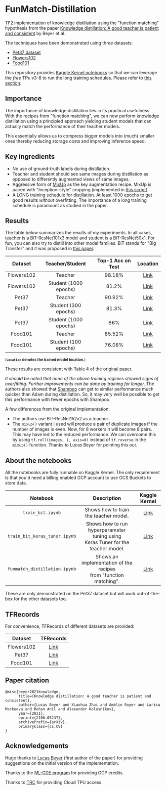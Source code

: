 # FunMatch-Distillation
TF2 implementation of knowledge distillation using the "function matching" hypothesis from the paper [Knowledge distillation:
A good teacher is patient and consistent](https://arxiv.org/abs/2106.05237) by Beyer et al.

The techniques have been demonstrated using three datasets:
* [Pet37 dataset](http://www.robots.ox.ac.uk/~vgg/data/pets/)
* [Flowers102](https://www.robots.ox.ac.uk/~vgg/data/flowers/102/)
* [Food101](https://www.vision.ee.ethz.ch/datasets_extra/food-101/)

This repository provides [Kaggle Kernel notebooks](https://www.kaggle.com/kernels) so that we can leverage the _free_ TPu v3-8 to run
the long training schedules. Please refer to [this section](https://github.com/sayakpaul/FunMatch-Distillation#about-the-notebooks).

## Importance 

The importance of knowledge distillation lies in its practical usefulness. With the recipes from
"function matching", we  can now perform knowledge distillation using a principled approach
yielding student models that can actually match the performance of their teacher models. 

This essentially allows us to compress bigger models into (much) smaller ones thereby reducing 
storage costs and improving inference speed. 

## Key ingredients

* No use of ground-truth labels during distillation.
* Teacher and student should see same images during distillation as opposed to differently
  augmented views of same images.
* Aggressive form of [MixUp](https://arxiv.org/abs/1710.09412) as the key augmentation recipe. MixUp
  is paired with "Inception-style" cropping (implemented in [this script](https://github.com/sayakpaul/FunMatch-Distillation/blob/main/crop_resize.py)).
* A LONG training schedule for distillation. At least 1000 epochs to get good results _without_
  overfitting. The importance of a long training schedule is paramount as studied in the paper.
  
## Results

The table below summarizes the results of my experiments. In all cases, teacher is a BiT-ResNet101x3
model and student is a BiT-ResNet50x1. For fun, you can also try to distill into other model
families. BiT stands for "Big Transfer" and it was proposed in [this paper](https://arxiv.org/abs/1912.11370). 

|   Dataset  	|    Teacher/Student    	| Top-1 Acc on Test 	| Location 	|
|:----------:	|:---------------------:	|:-----------------:	|:--------:	|
| Flowers102 	|        Teacher        	|       98.18%      	|   [Link](https://bit.ly/2TER9tr)   	|
| Flowers102 	| Student (1000 epochs) 	|       81.2%       	|   [Link](https://git.io/JBO3Y)   	|
|    Pet37   	|        Teacher        	|       90.92%      	|   [Link](https://t.ly/hAKc)   	|
|    Pet37   	|  Student (300 epochs) 	|       81.3%       	|   [Link](https://git.io/JBO3i)   	|
|    Pet37   	| Student (1000 epochs) 	|        86%        	|   [Link](https://git.io/JBOsv)   	|
|   Food101  	|        Teacher        	|       85.52%      	|   [Link](https://bit.ly/3i7m9M0)   	|
|   Food101  	|  Student (100 epochs) 	|       76.06%        	|   [Link](https://git.io/JB3Xa)   	|

<sup>(**`Location` denotes the trained model location.**)</sup>

These results are consistent with Table 4 of the [original paper](https://arxiv.org/abs/2106.05237). 

_It should be noted that none of the above training regimes showed signs of overfitting. Further
improvements can be done by training for longer._ The authors also showed that [Shampoo](https://github.com/google-research/google-research/tree/master/scalable_shampoo) can get to similar performance much quicker than Adam
during distillation. So, it may very well be possible to get this performance with fewer epochs
with Shampoo. 

A few differences from the original implementation:

* The authors use BiT-ResNet152x2 as a teacher. 
* The `mixup()` variant I used will produce a pair of duplicate images
  if the number of images is even. Now, for 8 workers it will become 8 pairs. 
  This may have led to the reduced performance. We can overcome this by using `tf.roll(images, 1, axis=0)` 
  instead of `tf.reverse` in the `mixup()` function. Thanks to Lucas Beyer for pointing this out.

## About the notebooks

All the notebooks are fully runnable on Kaggle Kernel. The only requirement is that you'd
need a billing enabled GCP account to use GCS Buckets to store data. 

|           Notebook          	|                                    Description                                   	| Kaggle Kernel 	|
|:---------------------------:	|:--------------------------------------------------------------------------------:	|:-------------:	|
|       `train_bit.ipynb`       	|                       Shows how to train the teacher model.                      	|      [Link](https://www.kaggle.com/spsayakpaul/train-bit)     	|
| `train_bit_keras_tuner.ipynb` 	| Shows how to run hyperparameter tuning using<br>Keras Tuner for the teacher model. 	|      [Link](https://www.kaggle.com/spsayakpaul/train-bit-keras-tuner)     	|
| `funmatch_distillation.ipynb` 	|         Shows an implementation of the recipes<br>from "function matching".         	|      [Link](https://www.kaggle.com/spsayakpaul/funmatch-distillation)     	|

These are only demonstrated on the Pet37 dataset but will work out-of-the-box for the other
datasets too. 

## TFRecords

For convenience, TFRecords of different datasets are provided:

|   Dataset  	| TFRecords 	|
|:----------:	|:---------:	|
| Flowers102 	|    [Link](https://git.io/JBOlw)   	|
|    Pet37   	|    [Link](https://git.io/JBOWr)   	|
|   Food101  	|    [Link](https://bit.ly/3iU0ZAq)   	|

## Paper citation

```
@misc{beyer2021knowledge,
      title={Knowledge distillation: A good teacher is patient and consistent}, 
      author={Lucas Beyer and Xiaohua Zhai and Amélie Royer and Larisa Markeeva and Rohan Anil and Alexander Kolesnikov},
      year={2021},
      eprint={2106.05237},
      archivePrefix={arXiv},
      primaryClass={cs.CV}
}
```

## Acknowledgements

Huge thanks to [Lucas Beyer](https://scholar.google.com/citations?user=p2gwhK4AAAAJ&hl=en) 
(first author of the paper) for providing suggestions on the initial version of the implementation.

Thanks to the [ML-GDE program](https://developers.google.com/programs/experts/) for providing GCP credits.

Thanks to [TRC](https://sites.research.google/trc/) for providing Cloud TPU access. 



